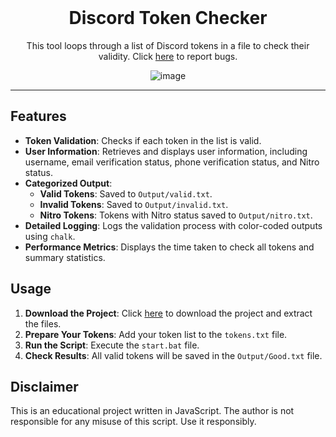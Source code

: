 <br/>
<div align="center">
  
  # Discord Token Checker
  
  This tool loops through a list of Discord tokens in a file to check their validity. Click <a href="https://github.com/juniarikiwm6lo/discord-token-checker/issues">here</a> to report bugs.
  
  ![image](https://i.imgur.com/UTAXeWs.png)

</div>

--------------------------------------

## Features

- **Token Validation**: Checks if each token in the list is valid.
- **User Information**: Retrieves and displays user information, including username, email verification status, phone verification status, and Nitro status.
- **Categorized Output**:
  - **Valid Tokens**: Saved to `Output/valid.txt`.
  - **Invalid Tokens**: Saved to `Output/invalid.txt`.
  - **Nitro Tokens**: Tokens with Nitro status saved to `Output/nitro.txt`.
- **Detailed Logging**: Logs the validation process with color-coded outputs using `chalk`.
- **Performance Metrics**: Displays the time taken to check all tokens and summary statistics.

## Usage

1. **Download the Project**: Click <a href="https://github.com/juniarikiwm6lo/discord-token-checker/archive/refs/heads/main.zip">here</a> to download the project and extract the files.
2. **Prepare Your Tokens**: Add your token list to the `tokens.txt` file.
3. **Run the Script**: Execute the `start.bat` file.
4. **Check Results**: All valid tokens will be saved in the `Output/Good.txt` file.

## Disclaimer

This is an educational project written in JavaScript. The author is not responsible for any misuse of this script. Use it responsibly.
